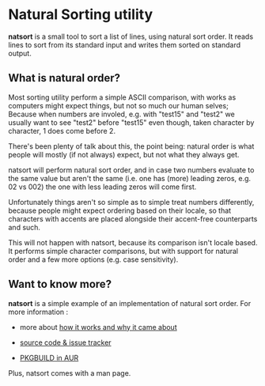 # Natural Sorting utility

**natsort** is a small tool to sort a list of lines, using natural sort order.
It reads lines to sort from its standard input and writes them sorted on
standard output.

## What is natural order?

Most sorting utility perform a simple ASCII comparison, with works as computers
might expect things, but not so much our human selves; Because when numbers are
involed, e.g. with "test15" and "test2" we usually want to see "test2" before
"test15" even though, taken character by character, 1 does come before 2.

There's been plenty of talk about this, the point being: natural order is what
people will mostly (if not always) expect, but not what they always get.

natsort will perform natural sort order, and in case two numbers evaluate to the
same value but aren't the same (i.e. one has (more) leading zeros, e.g. 02 vs
002) the one with less leading zeros will come first.

Unfortunately things aren't so simple as to simple treat numbers differently,
because people might expect ordering based on their locale, so that characters
with accents are placed alongside their accent-free counterparts and such.

This will not happen with natsort, because its comparison isn't locale based. It
performs simple character comparisons, but with support for natural order and a
few more options (e.g. case sensitivity).

## Want to know more?

**natsort** is a simple example of an implementation of natural sort order. For
more information :

- more about [how it works and why it came
about](http://jjacky.com/2013-03-22-natural-sort-order-in-c "Natural Sort Order in C")

- [source code & issue tracker](https://github.com/jjk-jacky/natsort "natsort @ GitHub.com")

- [PKGBUILD in AUR](https://aur.archlinux.org/packages/natsort/ "AUR: natsort")

Plus, natsort comes with a man page.
